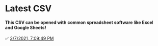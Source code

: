 # Latest CSV
#### This CSV can be opened with common spreadsheet software like Excel and Google Sheets!
✅ [3/7/2021, 7:09:49 PM](https://storage.googleapis.com/ptdp-staging.appspot.com/exports/rates_1615162185261.csv)